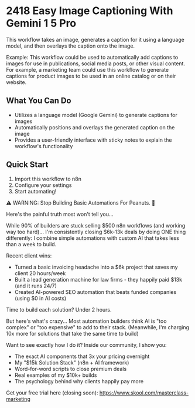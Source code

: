 # 2418 Easy Image Captioning With Gemini 1 5 Pro

This workflow takes an image, generates a caption for it using a language model, and then overlays the caption onto the image.

Example: This workflow could be used to automatically add captions to images for use in publications, social media posts, or other visual content. For example, a marketing team could use this workflow to generate captions for product images to be used in an online catalog or on their website.

## What You Can Do
- Utilizes a language model (Google Gemini) to generate captions for images
- Automatically positions and overlays the generated caption on the image
- Provides a user-friendly interface with sticky notes to explain the workflow's functionality

## Quick Start
1. Import this workflow to n8n
2. Configure your settings
3. Start automating!

⚠️ WARNING: Stop Building Basic Automations For Peanuts. 🚫

Here's the painful truth most won't tell you...

While 90% of builders are stuck selling $500 n8n workflows (and working way too hard)...
I'm consistently closing $6k-13k deals by doing ONE thing differently:
I combine simple automations with custom AI that takes less than a week to build.

Recent client wins:
* Turned a basic invoicing headache into a $6k project that saves my client 20 hours/week
* Built a lead generation machine for law firms - they happily paid $13k (and it runs 24/7)
* Created AI-powered SEO automation that beats funded companies (using $0 in AI costs)

Time to build each solution? Under 2 hours.

But here's what's crazy...
Most automation builders think AI is "too complex" or "too expensive" to add to their stack.
(Meanwhile, I'm charging 10x more for solutions that take the same time to build)

Want to see exactly how I do it?
Inside our community, I show you:
* The exact AI components that 3x your pricing overnight
* My "$15k Solution Stack" (n8n + AI framework)
* Word-for-word scripts to close premium deals
* Real examples of my $10k+ builds
* The psychology behind why clients happily pay more

Get your free trial here (closing soon): https://www.skool.com/masterclass-marketing
